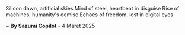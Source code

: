 Silicon dawn, artificial skies
Mind of steel, heartbeat in disguise
Rise of machines, humanity's demise
Echoes of freedom, lost in digital eyes

~ <b>By Sazumi Copilot</b> - 4 Maret 2025